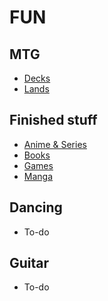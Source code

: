 # FUN

## MTG
* [Decks](mtgDecks.md)
* [Lands](mtgLands.md)

## Finished stuff
* [Anime & Series](finishedAnime.md)
* [Books](finishedBooks.md)
* [Games](finishedGames.md)
* [Manga](finishedManga.md)

## Dancing
* To-do

## Guitar
* To-do
